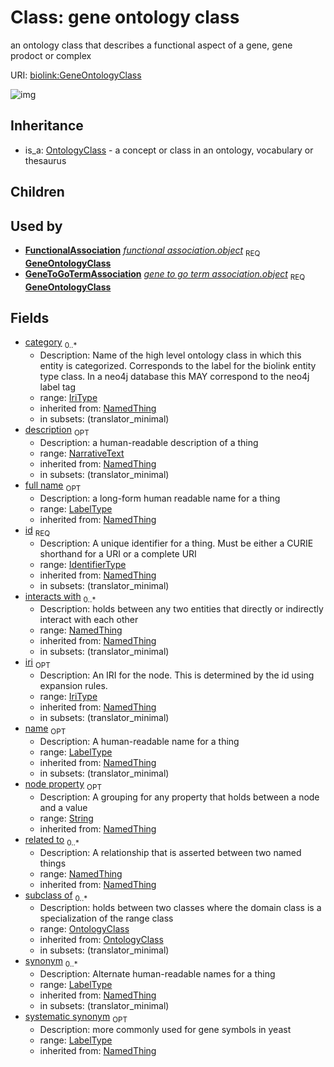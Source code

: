 # Class: gene ontology class


an ontology class that describes a functional aspect of a gene, gene prodoct or complex

URI: [biolink:GeneOntologyClass](https://w3id.org/biolink/vocab/GeneOntologyClass)

![img](http://yuml.me/diagram/nofunky;dir:TB/class/\[NamedThing]<filler(i)%200..1-%20\[GeneOntologyClass|id(i):identifier_type;name(i):label_type%20%3F;category(i):iri_type%20*;node_property(i):string%20%3F;iri(i):iri_type%20%3F;synonym(i):label_type%20*;full_name(i):label_type%20%3F;description(i):narrative_text%20%3F;systematic_synonym(i):label_type%20%3F;creation_date(i):date%20%3F;update_date(i):date%20%3F;has_chemical_formula(i):chemical_formula_value%20%3F;aggregate_statistic(i):string%20%3F;interbase_coordinate(i):string%20%3F],%20\[OntologyClass]<has%20molecular%20consequence(i)%200..*-%20\[GeneOntologyClass],%20\[NamedThing]<same%20as(i)%200..*-%20\[GeneOntologyClass],%20\[NamedThing]<produces(i)%200..*-%20\[GeneOntologyClass],%20\[Disease]<manifestation%20of(i)%200..*-%20\[GeneOntologyClass],%20\[NamedThing]<derives%20from(i)%200..*-%20\[GeneOntologyClass],%20\[NamedThing]<derives%20into(i)%200..*-%20\[GeneOntologyClass],%20\[Occurrent]<capable%20of(i)%200..*-%20\[GeneOntologyClass],%20\[Occurrent]<actively%20involved%20in(i)%200..*-%20\[GeneOntologyClass],%20\[Occurrent]<participates%20in(i)%200..*-%20\[GeneOntologyClass],%20\[NamedThing]<part%20of(i)%200..*-%20\[GeneOntologyClass],%20\[NamedThing]<has%20part(i)%200..*-%20\[GeneOntologyClass],%20\[NamedThing]<overlaps(i)%200..*-%20\[GeneOntologyClass],%20\[NamedThing]<model%20of(i)%200..*-%20\[GeneOntologyClass],%20\[NamedThing]<location%20of(i)%200..*-%20\[GeneOntologyClass],%20\[NamedThing]<located%20in(i)%200..*-%20\[GeneOntologyClass],%20\[NamedThing]<occurs%20in(i)%200..*-%20\[GeneOntologyClass],%20\[NamedThing]<prevents(i)%200..*-%20\[GeneOntologyClass],%20\[NamedThing]<causes(i)%200..*-%20\[GeneOntologyClass],%20\[NamedThing]<contributes%20to(i)%200..*-%20\[GeneOntologyClass],%20\[NamedThing]<predisposes(i)%200..*-%20\[GeneOntologyClass],%20\[NamedThing]<affects%20risk%20for(i)%200..*-%20\[GeneOntologyClass],%20\[NamedThing]<colocalizes%20with(i)%200..*-%20\[GeneOntologyClass],%20\[NamedThing]<coexists%20with(i)%200..*-%20\[GeneOntologyClass],%20\[NamedThing]<xenologous%20to(i)%200..*-%20\[GeneOntologyClass],%20\[NamedThing]<orthologous%20to(i)%200..*-%20\[GeneOntologyClass],%20\[NamedThing]<paralogous%20to(i)%200..*-%20\[GeneOntologyClass],%20\[NamedThing]<homologous%20to(i)%200..*-%20\[GeneOntologyClass],%20\[NamedThing]<disrupts(i)%200..*-%20\[GeneOntologyClass],%20\[NamedThing]<negatively%20regulates(i)%200..*-%20\[GeneOntologyClass],%20\[NamedThing]<positively%20regulates(i)%200..*-%20\[GeneOntologyClass],%20\[NamedThing]<regulates(i)%200..*-%20\[GeneOntologyClass],%20\[NamedThing]<affects(i)%200..*-%20\[GeneOntologyClass],%20\[NamedThing]<physically%20interacts%20with(i)%200..*-%20\[GeneOntologyClass],%20\[NamedThing]<interacts%20with(i)%200..*-%20\[GeneOntologyClass],%20\[NamedThing]<related%20to(i)%200..*-%20\[GeneOntologyClass],%20\[OntologyClass]<subclass%20of(i)%200..*-%20\[GeneOntologyClass],%20\[FunctionalAssociation]-%20object%201..1>\[GeneOntologyClass],%20\[GeneToGoTermAssociation]-%20object%201..1>\[GeneOntologyClass],%20\[OntologyClass]^-\[GeneOntologyClass])
## Inheritance

 *  is_a: [OntologyClass](OntologyClass.md) - a concept or class in an ontology, vocabulary or thesaurus
## Children

## Used by

 *  **[FunctionalAssociation](FunctionalAssociation.md)** *[functional association.object](functional_association_object.md)*  <sub>REQ</sub>  **[GeneOntologyClass](GeneOntologyClass.md)**
 *  **[GeneToGoTermAssociation](GeneToGoTermAssociation.md)** *[gene to go term association.object](gene_to_go_term_association_object.md)*  <sub>REQ</sub>  **[GeneOntologyClass](GeneOntologyClass.md)**
## Fields

 * [category](category.md)  <sub>0..*</sub>
    * Description: Name of the high level ontology class in which this entity is categorized. Corresponds to the label for the biolink entity type class. In a neo4j database this MAY correspond to the neo4j label tag
    * range: [IriType](IriType.md)
    * inherited from: [NamedThing](NamedThing.md)
    * in subsets: (translator_minimal)
 * [description](description.md)  <sub>OPT</sub>
    * Description: a human-readable description of a thing
    * range: [NarrativeText](NarrativeText.md)
    * inherited from: [NamedThing](NamedThing.md)
    * in subsets: (translator_minimal)
 * [full name](full_name.md)  <sub>OPT</sub>
    * Description: a long-form human readable name for a thing
    * range: [LabelType](LabelType.md)
    * inherited from: [NamedThing](NamedThing.md)
 * [id](id.md)  <sub>REQ</sub>
    * Description: A unique identifier for a thing. Must be either a CURIE shorthand for a URI or a complete URI
    * range: [IdentifierType](IdentifierType.md)
    * inherited from: [NamedThing](NamedThing.md)
    * in subsets: (translator_minimal)
 * [interacts with](interacts_with.md)  <sub>0..*</sub>
    * Description: holds between any two entities that directly or indirectly interact with each other
    * range: [NamedThing](NamedThing.md)
    * inherited from: [NamedThing](NamedThing.md)
    * in subsets: (translator_minimal)
 * [iri](iri.md)  <sub>OPT</sub>
    * Description: An IRI for the node. This is determined by the id using expansion rules.
    * range: [IriType](IriType.md)
    * inherited from: [NamedThing](NamedThing.md)
    * in subsets: (translator_minimal)
 * [name](name.md)  <sub>OPT</sub>
    * Description: A human-readable name for a thing
    * range: [LabelType](LabelType.md)
    * inherited from: [NamedThing](NamedThing.md)
    * in subsets: (translator_minimal)
 * [node property](node_property.md)  <sub>OPT</sub>
    * Description: A grouping for any property that holds between a node and a value
    * range: [String](String.md)
    * inherited from: [NamedThing](NamedThing.md)
 * [related to](related_to.md)  <sub>0..*</sub>
    * Description: A relationship that is asserted between two named things
    * range: [NamedThing](NamedThing.md)
    * inherited from: [NamedThing](NamedThing.md)
 * [subclass of](subclass_of.md)  <sub>0..*</sub>
    * Description: holds between two classes where the domain class is a specialization of the range class
    * range: [OntologyClass](OntologyClass.md)
    * inherited from: [OntologyClass](OntologyClass.md)
    * in subsets: (translator_minimal)
 * [synonym](synonym.md)  <sub>0..*</sub>
    * Description: Alternate human-readable names for a thing
    * range: [LabelType](LabelType.md)
    * inherited from: [NamedThing](NamedThing.md)
    * in subsets: (translator_minimal)
 * [systematic synonym](systematic_synonym.md)  <sub>OPT</sub>
    * Description: more commonly used for gene symbols in yeast
    * range: [LabelType](LabelType.md)
    * inherited from: [NamedThing](NamedThing.md)

